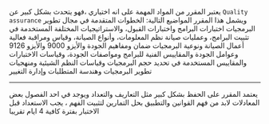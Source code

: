 يعتبر المقرر من المواد المهمة على انه اختياري ،فهو يتحدث بشكل كبير عن `Quality assurance` ويشمل هذا المقرر المواضيع
التالية: الخطوات المتقدمة في مجال تطوير البرمجيات اختبارات البرامج واختبارات القبول، والاستراتيجيات المختلفة المستخدمة
في تثبيت البرامج، وعمليات صيانة نظم المعلومات، وأنواع الصيانة، وقياس ومراقبة فعالية أعمال الصيانة ونوعية البرمجيات ضمان
ومفاهيم الجودة والأيزو 9000 والأيزو 9126 وعوامل الجودة والمقاييس الفنية للبرامج ومواصفات الجودة، وقياسات الاختبارات
والمقاييس المستخدمة في تحديد حجم البرمجيات وقياسات النظم الشيئية ومنهجيات تطوير البرمجيات وهندسة المتطلبات وإدارة
التغيير

---

يعتمد المقرر على الحفظ بشكل كبير مثل التعاريف والتعداد ويوجد في احد الفصول بعض المعادلات لابد من فهم القوانين والتطبيق
بحل التمارين لتثبيت الفهم ، يجب الاستعداد قبل الاختبار بفترة كافية 4 ايام تقريبا
